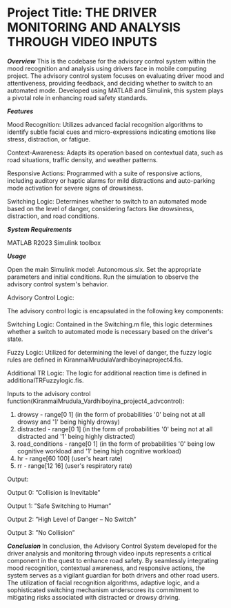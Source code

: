 # Project Title: THE DRIVER MONITORING AND ANALYSIS THROUGH VIDEO INPUTS

***Overview***
This is the codebase for the advisory control system within the mood recognition and analysis using drivers face in mobile computing project.
The advisory control system focuses on evaluating driver mood and attentiveness, providing feedback, and deciding whether to switch to an automated mode. 
Developed using MATLAB and Simulink, this system plays a pivotal role in enhancing road safety standards.


***Features***

Mood Recognition: Utilizes advanced facial recognition algorithms to identify subtle facial cues and micro-expressions indicating emotions like stress, distraction, or fatigue.

Context-Awareness: Adapts its operation based on contextual data, such as road situations, traffic density, and weather patterns.

Responsive Actions: Programmed with a suite of responsive actions, including auditory or haptic alarms for mild distractions and auto-parking mode activation for severe signs of drowsiness.

Switching Logic: Determines whether to switch to an automated mode based on the level of danger, considering factors like drowsiness, distraction, and road conditions.

***System Requirements***

MATLAB R2023 
Simulink toolbox


***Usage***

Open the main Simulink model: Autonomous.slx.
Set the appropriate parameters and initial conditions.
Run the simulation to observe the advisory control system's behavior.

Advisory Control Logic:

The advisory control logic is encapsulated in the following key components:

Switching Logic:
Contained in the Switching.m file, 
this logic determines whether a switch to automated mode is necessary based on the driver's state.

Fuzzy Logic: 
Utilized for determining the level of danger, 
the fuzzy logic rules are defined in KiranmaiMrudulaVardhiboyinaproject4.fis.

Additional TR Logic: The logic for additional reaction time is defined in additionalTRFuzzylogic.fis.

Inputs to the advisory control function(KiranmaiMrudula_Vardhiboyina_project4_advcontrol):
1. drowsy          - range[0 1] (in the form of probabilities '0' being not at all drowsy and '1' being highly drowsy)
2. distracted      - range[0 1] (in the form of probabilities '0' being not at all distracted and '1' being highly distracted)
3. road_conditions - range[0 1] (in the form of probabilities '0' being low cognitive workload and '1' being high cognitive workload)
4. hr              - range[60 100] (user's heart rate)
5. rr              - range[12 16] (user's respiratory rate)

Output:

Output 0: ”Collision is Inevitable”

Output 1: ”Safe Switching to Human”

Output 2: ”High Level of Danger – No Switch”

Output 3: ”No Collision”

***Conclusion***
In conclusion, the Advisory Control System developed for 
the driver analysis and monitoring through video inputs represents a critical component in the quest to enhance road safety. 
By seamlessly integrating mood recognition, contextual awareness, and responsive actions, the system serves as a 
vigilant guardian for both drivers and other road users. The utilization of facial recognition algorithms, 
adaptive logic, and a sophisticated switching mechanism underscores its commitment to mitigating risks associated 
with distracted or drowsy driving.
